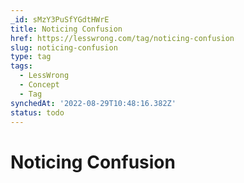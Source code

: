 ```yaml
---
_id: sMzY3PuSfYGdtHWrE
title: Noticing Confusion
href: https://lesswrong.com/tag/noticing-confusion
slug: noticing-confusion
type: tag
tags:
  - LessWrong
  - Concept
  - Tag
synchedAt: '2022-08-29T10:48:16.382Z'
status: todo
---
```


# Noticing Confusion
